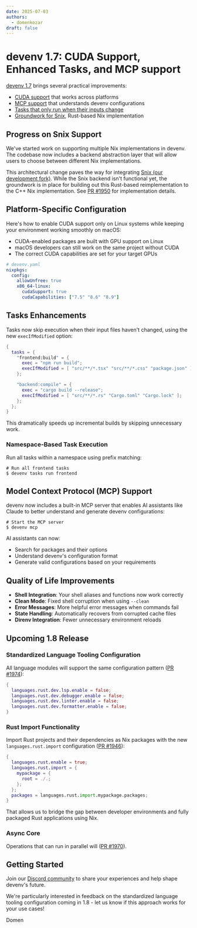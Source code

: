 ```yaml
---
date: 2025-07-03
authors:
  - domenkozar
draft: false
---
```


# devenv 1.7: CUDA Support, Enhanced Tasks, and MCP support

[devenv 1.7](https://github.com/cachix/devenv/releases/tag/v1.7) brings several practical improvements:

- [CUDA support](#platform-specific-configuration) that works across platforms
- [MCP support](#model-context-protocol-mcp-support) that understands devenv configurations
- [Tasks that only run when their inputs change](#tasks-enhancements)
- [Groundwork for Snix](#progress-on-snix-support), Rust-based Nix implementation

## Progress on Snix Support

We've started work on supporting multiple Nix implementations in devenv. The codebase now includes a backend abstraction layer that will allow users to choose between different Nix implementations.

This architectural change paves the way for integrating [Snix (our development fork)](https://github.com/cachix/snix). While the Snix backend isn't functional yet, the groundwork is in place for building out this Rust-based reimplementation to the C++ Nix implementation. See [PR #1950](https://github.com/cachix/devenv/pull/1950) for implementation details.


## Platform-Specific Configuration

Here's how to enable CUDA support only on Linux systems while keeping your environment working smoothly on macOS:

* CUDA-enabled packages are built with GPU support on Linux
* macOS developers can still work on the same project without CUDA
* The correct CUDA capabilities are set for your target GPUs

```yaml
# devenv.yaml
nixpkgs:
  config:
    allowUnfree: true
    x86_64-linux:
      cudaSupport: true
      cudaCapabilities: ["7.5" "8.6" "8.9"]
```

## Tasks Enhancements

Tasks now skip execution when their input files haven't changed, using the new `execIfModified` option:

```nix
{
  tasks = {
    "frontend:build" = {
      exec = "npm run build";
      execIfModified = [ "src/**/*.tsx" "src/**/*.css" "package.json" ];
    };

    "backend:compile" = {
      exec = "cargo build --release";
      execIfModified = [ "src/**/*.rs" "Cargo.toml" "Cargo.lock" ];
    };
  };
}
```

This dramatically speeds up incremental builds by skipping unnecessary work.

### Namespace-Based Task Execution

Run all tasks within a namespace using prefix matching:

```shell-session
# Run all frontend tasks
$ devenv tasks run frontend
```

## Model Context Protocol (MCP) Support

devenv now includes a built-in MCP server that enables AI assistants like Claude to better understand and generate devenv configurations:

```shell-session
# Start the MCP server
$ devenv mcp
```

AI assistants can now:

* Search for packages and their options
* Understand devenv's configuration format
* Generate valid configurations based on your requirements

## Quality of Life Improvements

- **Shell Integration**: Your shell aliases and functions now work correctly
- **Clean Mode**: Fixed shell corruption when using `--clean`
- **Error Messages**: More helpful error messages when commands fail
- **State Handling**: Automatically recovers from corrupted cache files
- **Direnv Integration**: Fewer unnecessary environment reloads

## Upcoming 1.8 Release

### Standardized Language Tooling Configuration

All language modules will support the same configuration pattern ([PR #1974](https://github.com/cachix/devenv/pull/1974)):

```nix
{
  languages.rust.dev.lsp.enable = false;
  languages.rust.dev.debugger.enable = false;
  languages.rust.dev.linter.enable = false;
  languages.rust.dev.formatter.enable = false;
}
```

### Rust Import Functionality

Import Rust projects and their dependencies as Nix packages with the new `languages.rust.import` configuration ([PR #1946](https://github.com/cachix/devenv/pull/1946)):

```nix
{
  languages.rust.enable = true;
  languages.rust.import = {
    mypackage = {
      root = ./.;
    };
  };
  packages = languages.rust.import.mypackage.packages;
}
```

That allows us to bridge the gap between developer environments and fully packaged Rust applications using Nix.

### Async Core

Operations that can run in parallel will ([PR #1970](https://github.com/cachix/devenv/pull/1970)).

## Getting Started

Join our [Discord community](https://discord.gg/naMgQehY) to share your experiences and help shape devenv's future.

We're particularly interested in feedback on the standardized language tooling configuration coming in 1.8 - let us know if this approach works for your use cases!

Domen
